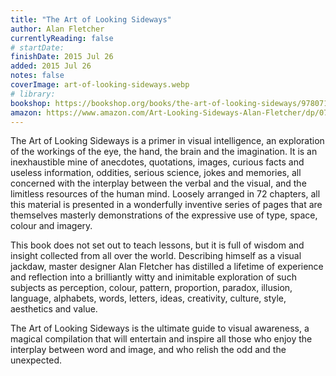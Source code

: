 ```yaml
---
title: "The Art of Looking Sideways"
author: Alan Fletcher
currentlyReading: false
# startDate:
finishDate: 2015 Jul 26
added: 2015 Jul 26
notes: false
coverImage: art-of-looking-sideways.webp
# library:
bookshop: https://bookshop.org/books/the-art-of-looking-sideways/9780714834498
amazon: https://www.amazon.com/Art-Looking-Sideways-Alan-Fletcher/dp/0714834491
---
```


The Art of Looking Sideways is a primer in visual intelligence, an exploration of the workings of the eye, the hand, the brain and the imagination. It is an inexhaustible mine of anecdotes, quotations, images, curious facts and useless information, oddities, serious science, jokes and memories, all concerned with the interplay between the verbal and the visual, and the limitless resources of the human mind. Loosely arranged in 72 chapters, all this material is presented in a wonderfully inventive series of pages that are themselves masterly demonstrations of the expressive use of type, space, colour and imagery.

This book does not set out to teach lessons, but it is full of wisdom and insight collected from all over the world. Describing himself as a visual jackdaw, master designer Alan Fletcher has distilled a lifetime of experience and reflection into a brilliantly witty and inimitable exploration of such subjects as perception, colour, pattern, proportion, paradox, illusion, language, alphabets, words, letters, ideas, creativity, culture, style, aesthetics and value.

The Art of Looking Sideways is the ultimate guide to visual awareness, a magical compilation that will entertain and inspire all those who enjoy the interplay between word and image, and who relish the odd and the unexpected.  
